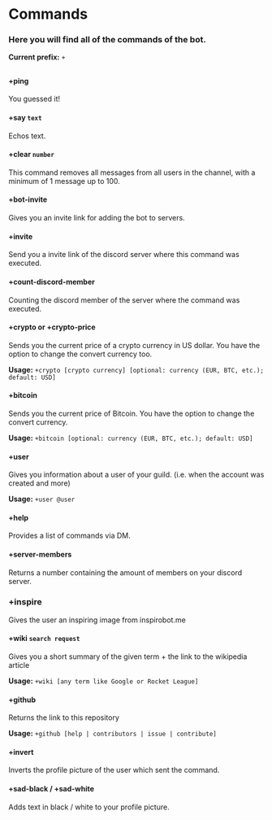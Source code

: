 # Commands

### Here you will find all of the commands of the bot.

**Current prefix:** ``+``

##

#### +ping
You guessed it!

#### +say ```text```
Echos text.

#### +clear ```number```
This command removes all messages from all users in the channel, with a minimum of 1 message up to 100.

#### +bot-invite
Gives you an invite link for adding the bot to servers.

#### +invite
Send you a invite link of the discord server where this command was executed.

#### +count-discord-member
Counting the discord member of the server where the command was executed.

#### +crypto or +crypto-price
Sends you the current price of a crypto currency in US dollar. You have the option to change the convert currency too.

**Usage:** ```+crypto [crypto currency] [optional: currency (EUR, BTC, etc.); default: USD]```

#### +bitcoin
Sends you the current price of Bitcoin. You have the option to change the convert currency.

**Usage:** ```+bitcoin [optional: currency (EUR, BTC, etc.); default: USD]```

#### +user
Gives you information about a user of your guild. (i.e. when the account was created and more)

**Usage:** ```+user @user```

#### +help
Provides a list of commands via DM.

#### +server-members
Returns a number containing the amount of members on your discord server.

### +inspire
Gives the user an inspiring image from inspirobot.me

#### +wiki ```search request```
Gives you a short summary of the given term + the link to the wikipedia article

**Usage:** ```+wiki [any term like Google or Rocket League]```

#### +github
Returns the link to this repository

**Usage:** ```+github [help | contributors | issue | contribute]```

#### +invert
Inverts the profile picture of the user which sent the command.

#### +sad-black / +sad-white
Adds text in black / white to your profile picture.
